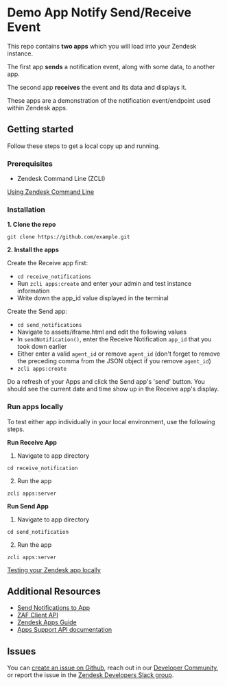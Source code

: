 # Demo App Notify Send/Receive Event

This repo contains **two apps** which you will load into your Zendesk instance.

The first app **sends** a notification event, along with some data, to another app. 

The second app **receives** the event and its data and displays it.

These apps are a demonstration of the notification event/endpoint used within Zendesk apps.

## Getting started

Follow these steps to get a local copy up and running.

### Prerequisites

- Zendesk Command Line (ZCLI)

[Using Zendesk Command Line](https://developer.zendesk.com/documentation/apps/app-developer-guide/zcli/#installing-and-updating-zcli)

### Installation

**1. Clone the repo**

```
git clone https://github.com/example.git
```

**2. Install the apps**

Create the Receive app first:

* `cd receive_notifications` 
* Run `zcli apps:create` and enter your admin and test instance information
* Write down the app_id value displayed in the terminal

Create the Send app:  

* `cd send_notifications`
* Navigate to assets/iframe.html and edit the following values
* In `sendNotification()`, enter the Receive Notification `app_id` that you took down earlier
* Either enter a valid `agent_id` or remove `agent_id` (don't forget to remove the preceding comma from the JSON object if you remove `agent_id`)
* `zcli apps:create`

Do a refresh of your Apps and click the Send app's 'send' button. You should see the current date and time show up in the Receive app's display.

### Run apps locally

To test either app individually in your local environment, use the following steps.

**Run Receive App**

1. Navigate to app directory

```
cd receive_notification
```

2. Run the app

```
zcli apps:server
```

**Run Send App**

1. Navigate to app directory

```
cd send_notification
```

2. Run the app

```
zcli apps:server
```

[Testing your Zendesk app locally](https://developer.zendesk.com/documentation/apps/app-developer-guide/zcli/#testing-your-zendesk-app-locally)

<!-- Links to relevant resources such as help center articles or dev docs -->

## Additional Resources

- [Send Notifications to App](https://developer.zendesk.com/rest_api/docs/core/apps#send-notification-to-app)
- [ZAF Client API](https://developer.zendesk.com/api-reference/apps/apps-core-api/client_api/)
- [Zendesk Apps Guide](https://developer.zendesk.com/documentation/apps/)
- [Apps Support API documentation](https://developer.zendesk.com/api-reference/apps/apps-support-api/introduction/)

<!-- Issue reporting with link to repo issues page -->

## Issues

You can [create an issue on Github](https://github.com/zendesk/example/issues/new),
reach out in our [Developer Community](https://support.zendesk.com/hc/en-us/community/topics),
or report the issue in the [Zendesk Developers Slack group](https://docs.google.com/forms/d/e/1FAIpQLScm_rDLWwzWnq6PpYWFOR_PwMaSBcaFft-1pYornQtBGAaiJA/viewform).
